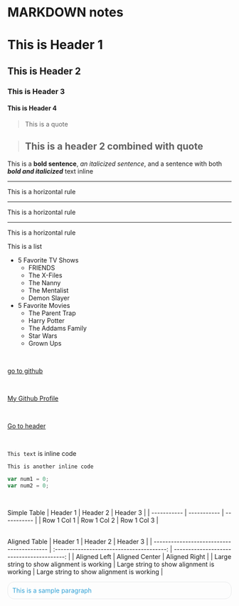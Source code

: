 # MARKDOWN notes

# This is Header 1
## This is Header 2
### This is Header 3
#### This is Header 4

> This is a quote

> ## This is a header 2 combined with quote

This is a **bold sentence**, *an italicized sentence*, and a sentence with both **_bold and italicized_** text inline

------------------------------
This is a horizontal rule
<br>
******************************
This is a horizontal rule
<br>
______________________________
This is a horizontal rule
<br>

This is a list
- 5 Favorite TV Shows
    * FRIENDS
    * The X-Files
    * The Nanny
    * The Mentalist
    * Demon Slayer
- 5 Favorite Movies
    * The Parent Trap
    * Harry Potter
    * The Addams Family
    * Star Wars
    * Grown Ups
<br>

[ ](github.com)

[go to github](github.com)

<br>

[my-github-link]: https://github.com/madamedem/notes
[My Github Profile][my-github-link]

<br>

[Go to header](#header)

<br>

`This text` is inline code
<br>

```This is another inline code```
<br>

```javascript
var num1 = 0;
var num2 = 0;
```
<br>

Simple Table
| Header 1    | Header 2    | Header 3    |
| ----------- | ----------- | ----------- |
| Row 1 Col 1 | Row 1 Col 2 | Row 1 Col 3 |

<br>
Aligned Table
| Header 1                                  | Header 2                                  | Header 3                                  |
| ----------------------------------------- | :---------------------------------------: | ----------------------------------------: |
| Aligned Left                              | Aligned Center                            | Aligned Right                             |
| Large string to show alignment is working | Large string to show alignment is working | Large string to show alignment is working |

<br>

<p class="prgrph"> This is a sample paragraph </p>
<style>
    .prgrph{
        color:#31a1d6;
        border: 1px solid #e8e9ea;
        border-radius:15px;
        padding:10px;
    }
</style> 